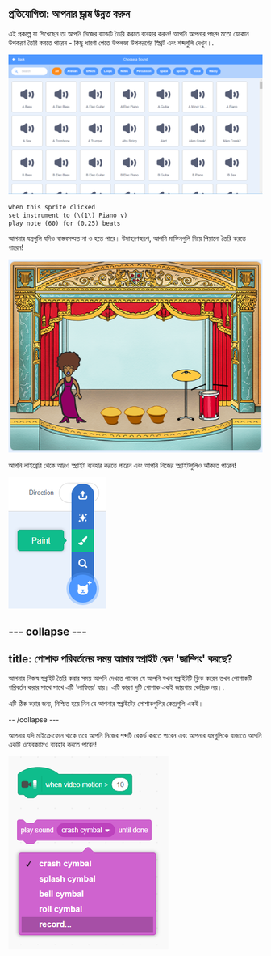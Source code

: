 ## প্রতিযোগিতা: আপনার ড্রাম উন্নত করুন

এই প্রকল্পে যা শিখেছেন তা আপনি নিজের ব্যান্ডটি তৈরি করতে ব্যবহার করুন! আপনি আপনার পছন্দ মতো যেকোন উপকরণ তৈরি করতে পারেন - কিছু ধারণা পেতে উপলভ্য উপকরণের স্প্রিট এবং শব্দগুলি দেখুন।.

![স্ক্রিনশট](images/band-ideas-sounds.png)

```blocks3
when this sprite clicked
set instrument to (\(1\) Piano v)
play note (60) for (0.25) beats
```

আপনার যন্ত্রগুলি যদিও বাস্তবসম্মত না ও হতে পারে। উদাহরণস্বরূপ, আপনি মাফিনগুলি দিয়ে পিয়ানো তৈরি করতে পারেন!

![স্ক্রিনশট](images/band-piano.png)

আপনি লাইব্রেরি থেকে আরও স্প্রাইট ব্যবহার করতে পারেন এবং আপনি নিজের স্প্রাইটগুলিও আঁকতে পারেন!

![স্ক্রিনশট](images/band-draw.png)

--- collapse ---
---
title: পোশাক পরিবর্তনের সময় আমার স্প্রাইট কেন 'জাম্পিং' করছে?
---

আপনার নিজস্ব স্প্রাইট তৈরি করার সময় আপনি দেখতে পাবেন যে আপনি যখন স্প্রাইটটি ক্লিক করেন তখন পোশাকটি পরিবর্তন করার সাথে সাথে এটি 'লাফিয়ে' যায়। এটি কারণ দুটি পোশাক একই জায়গায় কেন্দ্রিক নয়।.

এটি ঠিক করার জন্য, নিশ্চিত হয়ে নিন যে আপনার স্প্রাইটের পোশাকগুলির কেন্দ্রগুলি একই।

-- /collapse ---

আপনার যদি মাইক্রোফোন থাকে তবে আপনি নিজের শব্দটি রেকর্ড করতে পারেন এবং আপনার যন্ত্রগুলিকে বাজাতে আপনি একটি ওয়েবক্যামও ব্যবহার করতে পারেন!

![স্ক্রিনশট](images/band-io.png)